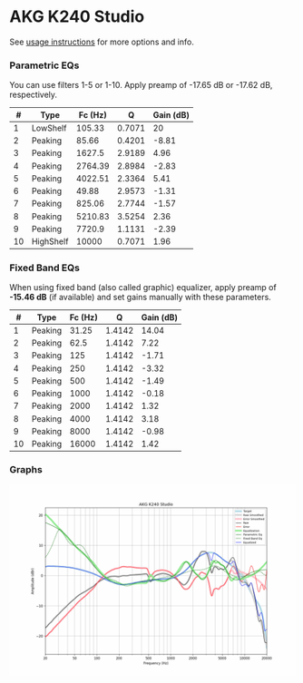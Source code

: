 # AKG K240 Studio
See [usage instructions](https://github.com/jaakkopasanen/AutoEq#usage) for more options and info.

### Parametric EQs
You can use filters 1-5 or 1-10. Apply preamp of -17.65 dB or -17.62 dB, respectively.

|   # | Type      |   Fc (Hz) |      Q |   Gain (dB) |
|-----|-----------|-----------|--------|-------------|
|   1 | LowShelf  |    105.33 | 0.7071 |       20    |
|   2 | Peaking   |     85.66 | 0.4201 |       -8.81 |
|   3 | Peaking   |   1627.5  | 2.9189 |        4.96 |
|   4 | Peaking   |   2764.39 | 2.8984 |       -2.83 |
|   5 | Peaking   |   4022.51 | 2.3364 |        5.41 |
|   6 | Peaking   |     49.88 | 2.9573 |       -1.31 |
|   7 | Peaking   |    825.06 | 2.7744 |       -1.57 |
|   8 | Peaking   |   5210.83 | 3.5254 |        2.36 |
|   9 | Peaking   |   7720.9  | 1.1131 |       -2.39 |
|  10 | HighShelf |  10000    | 0.7071 |        1.96 |

### Fixed Band EQs
When using fixed band (also called graphic) equalizer, apply preamp of **-15.46 dB** (if available) and set gains manually with these parameters.

|   # | Type    |   Fc (Hz) |      Q |   Gain (dB) |
|-----|---------|-----------|--------|-------------|
|   1 | Peaking |     31.25 | 1.4142 |       14.04 |
|   2 | Peaking |     62.5  | 1.4142 |        7.22 |
|   3 | Peaking |    125    | 1.4142 |       -1.71 |
|   4 | Peaking |    250    | 1.4142 |       -3.32 |
|   5 | Peaking |    500    | 1.4142 |       -1.49 |
|   6 | Peaking |   1000    | 1.4142 |       -0.18 |
|   7 | Peaking |   2000    | 1.4142 |        1.32 |
|   8 | Peaking |   4000    | 1.4142 |        3.18 |
|   9 | Peaking |   8000    | 1.4142 |       -0.98 |
|  10 | Peaking |  16000    | 1.4142 |        1.42 |

### Graphs
![](./AKG%20K240%20Studio.png)
